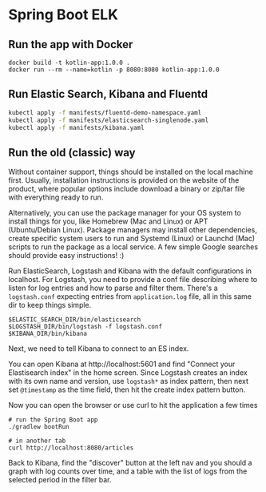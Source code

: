 # Spring Boot ELK

## Run the app with Docker

```
docker build -t kotlin-app:1.0.0 .
docker run --rm --name=kotlin -p 8080:8080 kotlin-app:1.0.0
```

## Run Elastic Search, Kibana and Fluentd

```bash
kubectl apply -f manifests/fluentd-demo-namespace.yaml
kubectl apply -f manifests/elasticsearch-singlenode.yaml
kubectl apply -f manifests/kibana.yaml

```

## Run the old (classic) way

Without container support, things should be installed on the local machine first. Usually, installation instructions
is provided on the website of the product, where popular options include download a binary or zip/tar file with
everything ready to run.

Alternatively, you can use the package manager for your OS system to install things for you,
like Homebrew (Mac and Linux) or APT (Ubuntu/Debian Linux). Package managers may install other dependencies, create
specific system users to run and Systemd (Linux) or Launchd (Mac) scripts to run the package as a local service. A
few simple Google searches should provide easy instructions! :)

Run ElasticSearch, Logstash and Kibana with the default configurations in localhost.
For Logstash, you need to provide a conf file describing where to listen for log entries
and how to parse and filter them. There's a `logstash.conf` expecting entries from
`application.log` file, all in this same dir to keep things simple.

```
$ELASTIC_SEARCH_DIR/bin/elasticsearch
$LOGSTASH_DIR/bin/logstash -f logstash.conf
$KIBANA_DIR/bin/kibana
```

Next, we need to tell Kibana to connect to an ES index.

You can open Kibana at http://localhost:5601 and find "Connect your Elastisearch index"
in the home screen. Since Logstash creates an index with its own name and version, use
`logstash*` as index pattern, then next set `@timestamp` as the time field, then hit
the create index pattern button.

Now you can open the browser or use curl to hit the application a few times
```
# run the Spring Boot app
./gradlew bootRun

# in another tab
curl http://localhost:8080/articles
```

Back to Kibana, find the "discover" button at the left nav and you should a graph with
log counts over time, and a table with the list of logs from the selected period in the
filter bar.